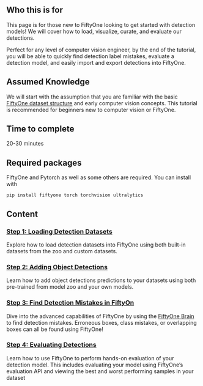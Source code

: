 ## Who this is for
This page is for those new to FiftyOne looking to get started with detection models! We will cover how to load, visualize, curate, and evaluate our detections. 

Perfect for any level of computer vision engineer, by the end of the tutorial, you will be able to quickly find detection label mistakes, evaluate a detection model, and easily import and export detections into FiftyOne.

## Assumed Knowledge
We will start with the assumption that you are familiar with the basic[ FiftyOne dataset structure](https://docs.voxel51.com/user_guide/basics.html) and early computer vision concepts. This tutorial is recommended for beginners new to computer vision or FiftyOne.

## Time to complete
20-30 minutes

## Required packages
FiftyOne and Pytorch as well as some others are required. You can install  with
```
pip install fiftyone torch torchvision ultralytics
```

## Content

### [Step 1: Loading Detection Datasets](./step1.ipynb)

Explore how to load detection datasets into FiftyOne using both built-in
datasets from the zoo and custom datasets.


### [Step 2: Adding Object Detections](./step2.ipynb)

Learn how to add object detections predictions to your datasets using both
pre-trained from model zoo and your own models.

### [Step 3: Find Detection Mistakes in FiftyOn](./step3.ipynb)

Dive into the advanced capabilities of FiftyOne by using the [FiftyOne Brain](https://docs.voxel51.com/brain.html) to find detection mistakes. Erroneous boxes, class mistakes, or overlapping boxes can all be found using FiftyOne!

### [Step 4: Evaluating Detections](./step4.ipynb)
Learn how to use FiftyOne to perform hands-on evaluation of your detection model. This includes evaluating your model using FiftyOne’s evaluation API and viewing the best and worst performing samples in your dataset